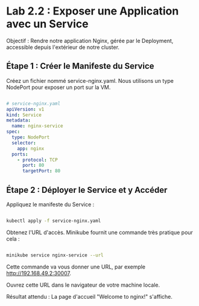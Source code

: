 # Lab 2.2 : Exposer une Application avec un Service
Objectif : Rendre notre application Nginx, gérée par le Deployment, accessible depuis l'extérieur de notre cluster.

## Étape 1 : Créer le Manifeste du Service
Créez un fichier nommé service-nginx.yaml. Nous utilisons un type NodePort pour exposer un port sur la VM.

```YAML

# service-nginx.yaml
apiVersion: v1
kind: Service
metadata:
  name: nginx-service
spec:
  type: NodePort
  selector:
    app: nginx
  ports:
    - protocol: TCP
      port: 80
      targetPort: 80
```
## Étape 2 : Déployer le Service et y Accéder
Appliquez le manifeste du Service :

```Bash

kubectl apply -f service-nginx.yaml
```
Obtenez l'URL d'accès. Minikube fournit une commande très pratique pour cela :

```Bash

minikube service nginx-service --url
```
Cette commande va vous donner une URL, par exemple http://192.168.49.2:30007.

Ouvrez cette URL dans le navigateur de votre machine locale.

Résultat attendu : La page d'accueil "Welcome to nginx!" s'affiche.

